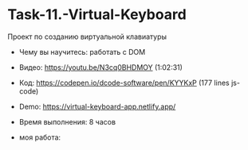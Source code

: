 # Task-11.-Virtual-Keyboard

Проект по созданию виртуальной клавиатуры

* Чему вы научитесь: работать с DOM
* Видео: https://youtu.be/N3cq0BHDMOY (1:02:31)
* Код: https://codepen.io/dcode-software/pen/KYYKxP (177 lines js-code)
* Demo: https://virtual-keyboard-app.netlify.app/
* Время выполнения: 8 часов

* моя работа:
